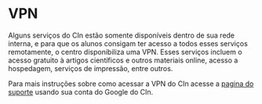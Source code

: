 # VPN

Alguns serviços do CIn estão somente disponíveis dentro de sua rede interna, e para que os alunos consigam ter acesso a todos esses serviços remotamente, o centro disponibiliza uma VPN. Esses serviços incluem o acesso gratuito à artigos científicos e outros materiais online, acesso a hospedagem, serviços de impressão, entre outros.

Para mais instruções sobre como acessar a VPN do CIn acesse a [pagina do suporte](https://suporte.cin.ufpe.br/rede/vpn/) usando sua conta do Google do CIn.
